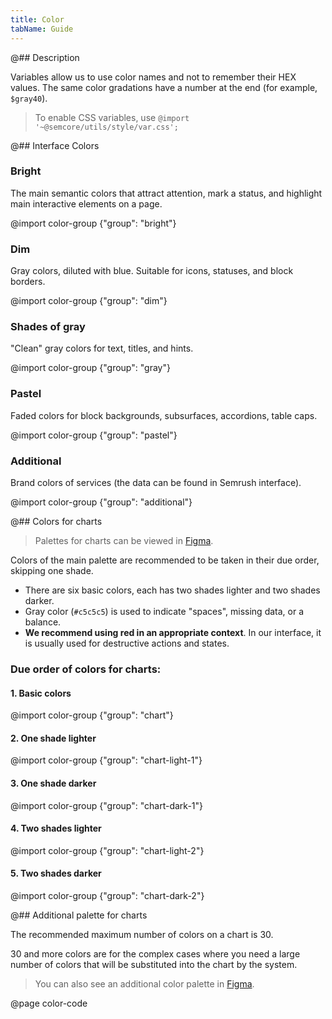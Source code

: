 ```yaml
---
title: Color
tabName: Guide
---
```


@## Description

Variables allow us to use color names and not to remember their HEX values. The same color gradations have a number at the end (for example, `$gray40`).

> To enable CSS variables, use `@import '~@semcore/utils/style/var.css';`

@## Interface Colors

### Bright

The main semantic colors that attract attention, mark a status, and highlight main interactive elements on a page.

@import color-group {"group": "bright"}

### Dim

Gray colors, diluted with blue. Suitable for icons, statuses, and block borders.

@import color-group {"group": "dim"}

### Shades of gray

"Clean" gray colors for text, titles, and hints.

@import color-group {"group": "gray"}

### Pastel

Faded colors for block backgrounds, subsurfaces, accordions, table caps.

@import color-group {"group": "pastel"}

### Additional

Brand colors of services (the data can be found in Semrush interface).

@import color-group {"group": "additional"}

@## Colors for charts

> Palettes for charts can be viewed in [Figma](https://www.figma.com/file/g2aAIv3jlvrgp26ZRGljkxpP/02-CHARTS?node-id=0%3A1).

Colors of the main palette are recommended to be taken in their due order, skipping one shade.

- There are six basic colors, each has two shades lighter and two shades darker.
- Gray color (`#c5c5c5`) is used to indicate "spaces", missing data, or a balance.
- **We recommend using red in an appropriate context**. In our interface, it is usually used for destructive actions and states.

### Due order of colors for charts:

#### 1. Basic colors

@import color-group {"group": "chart"}

#### 2. One shade lighter

@import color-group {"group": "chart-light-1"}

#### 3. One shade darker

@import color-group {"group": "chart-dark-1"}

#### 4. Two shades lighter

@import color-group {"group": "chart-light-2"}

#### 5. Two shades darker

@import color-group {"group": "chart-dark-2"}

@## Additional palette for charts

The recommended maximum number of colors on a chart is 30.

30 and more colors are for the complex cases where you need a large number of colors that will be substituted into the chart by the system.

> You can also see an additional color palette in [Figma](https://www.figma.com/file/g2aAIv3jlvrgp26ZRGljkxpP/02-CHARTS?node-id=0%3A1).

@page color-code
